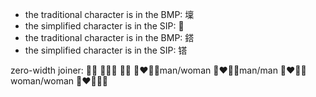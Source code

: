 - the traditional character is in the BMP: 壈
- the simplified character is in the SIP: 𡒄
- the traditional character is in the BMP: 鎝
- the simplified character is in the SIP: 𨱏

zero-width joiner: 👩🏽 👮🏽‍♀️ 🏳️‍🌈 👩‍❤️‍💋‍👨man/woman 👨‍❤️‍💋‍👨man/man 👩‍❤️‍💋‍👩woman/woman 👩‍❤️‍👨‍👧‍👦

